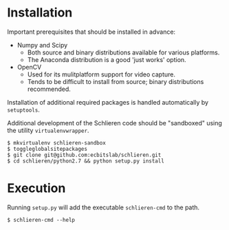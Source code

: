 # Installation

Important prerequisites that should be installed in advance:
* Numpy and Scipy
  * Both source and binary distributions available for various platforms.
  * The Anaconda distribution is a good 'just works' option.
* OpenCV
  * Used for its mulitplatform support for video capture.
  * Tends to be difficult to install from source; binary distributions recommended.

Installation of additional required packages is handled automatically
by `setuptools`.

Additional development of the Schlieren code should be "sandboxed"
using the utility `virtualenvwrapper`.

```
$ mkvirtualenv schlieren-sandbox
$ toggleglobalsitepackages
$ git clone git@github.com:ecbitslab/schlieren.git
$ cd schlieren/python2.7 && python setup.py install
```

# Execution

Running `setup.py` will add the executable `schlieren-cmd` to the path.

```
$ schlieren-cmd --help
```
